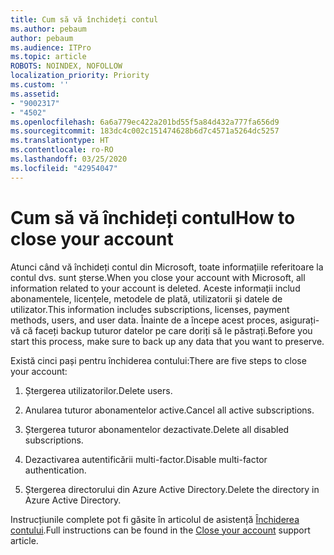 ```yaml
---
title: Cum să vă închideți contul
ms.author: pebaum
author: pebaum
ms.audience: ITPro
ms.topic: article
ROBOTS: NOINDEX, NOFOLLOW
localization_priority: Priority
ms.custom: ''
ms.assetid:
- "9002317"
- "4502"
ms.openlocfilehash: 6a6a779ec422a201bd55f5a84d432a777fa656d9
ms.sourcegitcommit: 183dc4c002c151474628b6d7c4571a5264dc5257
ms.translationtype: HT
ms.contentlocale: ro-RO
ms.lasthandoff: 03/25/2020
ms.locfileid: "42954047"
---
```

# <a name="how-to-close-your-account"></a><span data-ttu-id="e2d3a-102">Cum să vă închideți contul</span><span class="sxs-lookup"><span data-stu-id="e2d3a-102">How to close your account</span></span>

<span data-ttu-id="e2d3a-103">Atunci când vă închideți contul din Microsoft, toate informațiile referitoare la contul dvs. sunt șterse.</span><span class="sxs-lookup"><span data-stu-id="e2d3a-103">When you close your account with Microsoft, all information related to your account is deleted.</span></span> <span data-ttu-id="e2d3a-104">Aceste informații includ abonamentele, licențele, metodele de plată, utilizatorii și datele de utilizator.</span><span class="sxs-lookup"><span data-stu-id="e2d3a-104">This information includes subscriptions, licenses, payment methods, users, and user data.</span></span> <span data-ttu-id="e2d3a-105">Înainte de a începe acest proces, asigurați-vă că faceți backup tuturor datelor pe care doriți să le păstrați.</span><span class="sxs-lookup"><span data-stu-id="e2d3a-105">Before you start this process, make sure to back up any data that you want to preserve.</span></span>

<span data-ttu-id="e2d3a-106">Există cinci pași pentru închiderea contului:</span><span class="sxs-lookup"><span data-stu-id="e2d3a-106">There are five steps to close your account:</span></span>

1. <span data-ttu-id="e2d3a-107">Ștergerea utilizatorilor.</span><span class="sxs-lookup"><span data-stu-id="e2d3a-107">Delete users.</span></span>

2. <span data-ttu-id="e2d3a-108">Anularea tuturor abonamentelor active.</span><span class="sxs-lookup"><span data-stu-id="e2d3a-108">Cancel all active subscriptions.</span></span>

3. <span data-ttu-id="e2d3a-109">Ștergerea tuturor abonamentelor dezactivate.</span><span class="sxs-lookup"><span data-stu-id="e2d3a-109">Delete all disabled subscriptions.</span></span>

4. <span data-ttu-id="e2d3a-110">Dezactivarea autentificării multi-factor.</span><span class="sxs-lookup"><span data-stu-id="e2d3a-110">Disable multi-factor authentication.</span></span>

5. <span data-ttu-id="e2d3a-111">Ștergerea directorului din Azure Active Directory.</span><span class="sxs-lookup"><span data-stu-id="e2d3a-111">Delete the directory in Azure Active Directory.</span></span>

<span data-ttu-id="e2d3a-112">Instrucțiunile complete pot fi găsite în articolul de asistență [Închiderea contului](https://docs.microsoft.com/microsoft-365/commerce/close-your-account).</span><span class="sxs-lookup"><span data-stu-id="e2d3a-112">Full instructions can be found in the [Close your account](https://docs.microsoft.com/microsoft-365/commerce/close-your-account) support article.</span></span>
